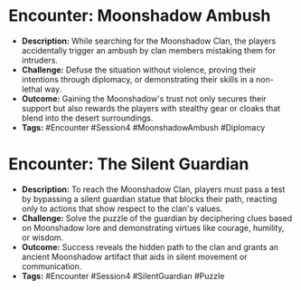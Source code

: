 # Encounter: Moonshadow Ambush
- **Description:** While searching for the Moonshadow Clan, the players accidentally trigger an ambush by clan members mistaking them for intruders.
- **Challenge:** Defuse the situation without violence, proving their intentions through diplomacy, or demonstrating their skills in a non-lethal way.
- **Outcome:** Gaining the Moonshadow's trust not only secures their support but also rewards the players with stealthy gear or cloaks that blend into the desert surroundings.
- **Tags:** #Encounter #Session4 #MoonshadowAmbush #Diplomacy

# Encounter: The Silent Guardian
- **Description:** To reach the Moonshadow Clan, players must pass a test by bypassing a silent guardian statue that blocks their path, reacting only to actions that show respect to the clan's values.
- **Challenge:** Solve the puzzle of the guardian by deciphering clues based on Moonshadow lore and demonstrating virtues like courage, humility, or wisdom.
- **Outcome:** Success reveals the hidden path to the clan and grants an ancient Moonshadow artifact that aids in silent movement or communication.
- **Tags:** #Encounter #Session4 #SilentGuardian #Puzzle
